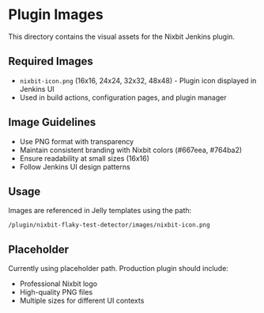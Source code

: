 # Plugin Images

This directory contains the visual assets for the Nixbit Jenkins plugin.

## Required Images

- `nixbit-icon.png` (16x16, 24x24, 32x32, 48x48) - Plugin icon displayed in Jenkins UI
- Used in build actions, configuration pages, and plugin manager

## Image Guidelines

- Use PNG format with transparency
- Maintain consistent branding with Nixbit colors (#667eea, #764ba2)
- Ensure readability at small sizes (16x16)
- Follow Jenkins UI design patterns

## Usage

Images are referenced in Jelly templates using the path:
```
/plugin/nixbit-flaky-test-detector/images/nixbit-icon.png
```

## Placeholder

Currently using placeholder path. Production plugin should include:
- Professional Nixbit logo
- High-quality PNG files
- Multiple sizes for different UI contexts